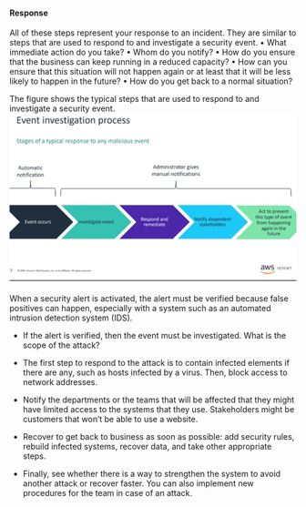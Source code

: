 #### Response


All of these steps represent your response to an incident.
They are similar to steps that are used to respond to and investigate a security event.
• What immediate action do you take? 
• Whom do you notify?
• How do you ensure that the business can keep running in a reduced capacity?
• How can you ensure that this situation will not happen again or at least that it will be less likely to happen in the future?
• How do you get back to a normal situation?

The figure shows the typical steps that are used to respond to and investigate a security event.
![response](./Images/process.jpg)

When a security alert is activated, the alert must be verified because false positives can happen, especially with a system such as an automated intrusion detection system (IDS).

*  If the alert is verified, then the event must be investigated. What is the scope of the attack?

* The first step to respond to the attack is to contain infected elements if there are any, such as hosts infected by a virus. Then, block access to network addresses.

*  Notify the departments or the teams that will be affected that they might have limited access to the systems that they use. Stakeholders might be customers that won’t be able to use a website.

* Recover to get back to business as soon as possible: add security rules, rebuild infected systems, recover data, and take other appropriate steps.

*  Finally, see whether there is a way to strengthen the system to avoid another attack or recover faster. You can also implement new procedures for the team in case of an attack.